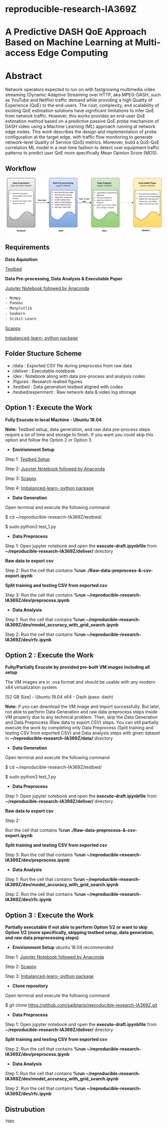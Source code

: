 # reproducible-research-IA369Z

# A Predictive DASH QoE Approach Based on Machine Learning at Multi-access Edge Computing
# Abstract
Network operators expected to run on with fastgrowing multimedia video streaming (Dynamic Adaptive Streaming over HTTP, aka MPEG-DASH, such as YouTube and Netflix) traffic demand while providing a high Quality of Experience (QoE) to the end-users. The cost, complexity, and scalability of existing QoE estimation solutions have significant limitations to infer QoE from network traffic. However, this works provides an end-user QoE estimation method based on a predictive passive QoE probe mechanism of DASH video using a Machine Learning (ML) approach running at network edge nodes. This work describes the design and implementation of probe configuration at the target edge, with traffic flow monitoring to generate network-level Quality of Service (QoS) metrics. Moreover, build a QoS-QoE correlation ML model in a real-time fashion to detect user equipment traffic patterns to predict user QoE more specifically Mean Opinion Score (MOS).

## Workflow
![alt text](https://github.com/sajibtariq/reproducible-research-IA369Z/blob/master/figures/Project%20workflow.jpg?raw=true)

## Requirements
**Data Aquisition**

[Testbed](https://github.com/sajibtariq/reproducible-research-IA369Z/tree/master/testbed)

**Data Pre-processing, Data Analysis & Executable Paper**

[Jupyter Notebook followed by Anaconda](https://docs.anaconda.com/anaconda/install/)
```bash
- Numpy
- Pandas
- Matplotlib
- Seaborn
- Scikit-Learn
```

[Scappy](https://anaconda.org/conda-forge/scapy)

[Imbalanced-learn- python package](https://anaconda.org/conda-forge/imbalanced-learn)

## Folder Stucture Scheme
* /data : Exported CSV file during preprocess from raw data
* /deliver : Executable notebook 
* /dev : Notebook along with data pre-process and analysis codes
* /figures : Research realted figures
* /testbed : Data generation testbed aligned with codes
* /tesbed/experiment : Raw network data & video log strorage

##  Option 1 : Execute the Work

**Fully Exucute in local Machine - Ubuntu 18.04**

**Note:** Testbed setup, data generation, and raw data pre-process steps require a lot of time and storage to finish. If you want you could skip this option and follow the Option 2 or Option 3


* **Envirionment Setup**

Step 1: [Testbed Setup](https://github.com/sajibtariq/reproducible-research-IA369Z/tree/master/testbed)

Step 2: [Jupyter Notebook followed by Anaconda](https://docs.anaconda.com/anaconda/install/)

Step 3: [Scappy](https://anaconda.org/conda-forge/scapy)

Step 4: [Imbalanced-learn- python package](https://anaconda.org/conda-forge/imbalanced-learn)


* **Data Generation**

Open terminal and execute the following command

$ cd ~/reproducible-research-IA369Z/testbed/

$ sudo python3 test_1.py


* **Data Preprocess** 

Step 1: Open jupyter notebook and open the **execute-draft.ipynbfile** from **~/reproducible-research-IA369Z/deliver/** directory

**Raw data to export csv**

Step 2: 
Run the cell that contains  **%run ./Raw-data-preprocess-&-csv-export.ipynb**  

**Split training and testing CSV from exported csv**

Step 3:  Run the cell that contains  **%run ~/reproducible-research-IA369Z/dev/preprocess.ipynb** 


* **Data Analysis**

Step 1:  Run the cell that contains  **%run ~/reproducible-research-IA369Z/dev/model_accuracy_with_grid_search.ipynb**

Step 2:  Run the cell that contains  **%run ~/reproducible-research-IA369Z/dev/rfc.ipynb** 


##  Option 2 : Execute the Work


**Fully/Partially Exucute by provided pre-built VM images including all setup**

The VM images are in .ova format and should be usable with any modern x64 virtualization system.

[52 GB Size] - Ubuntu 18.04 x64 - Dash (pass: dash)

**Note:** If you can download the  VM image and import successfully. But later,  not able to perform Data Generation and raw data preprocess steps inside VM properly due to any technical problem. Then, skip the Data Generation and Data Preprocess (Raw data to export CSV) steps. You can still partially execute the work by completing  only  Data Preprocess (Split training and testing CSV from exported CSV)  and Data analysis steps with given dataset in  **~/reproducible-research-IA369Z/data/** directory 


* **Data Generation**

Open terminal and execute the following command

$ cd ~/reproducible-research-IA369Z/testbed/

$ sudo python3 test_1.py

* **Data Preprocess** 

Step 1: Open jupyter notebook and open the **execute-draft.ipynbfile** from **~/reproducible-research-IA369Z/deliver/** directory

**Raw data to export csv**

Step 2: 

Run the cell that contains  **%run ./Raw-data-preprocess-&-csv-export.ipynb**  

**Split training and testing CSV from exported csv**

Step 3:  Run the cell that contains  **%run ~/reproducible-research-IA369Z/dev/preprocess.ipynb**  


* **Data Analysis**

Step 1:  Run the cell that contains  **%run ~/reproducible-research-IA369Z/dev/model_accuracy_with_grid_search.ipynb**

Step 2:  Run the cell that contains  **%run ~/reproducible-research-IA369Z/dev/rfc.ipynb** 


##  Option 3 : Execute the Work

**Partially executable if not able to perform Option 1/2 or want to skip Option 1/2 (more specifically, skipping testbed setup, data generation, and raw data preprocessing steps)**


* **Envirionment Setup** ubuntu 18.04 recommended

Step 1: [Jupyter Notebook followed by Anaconda](https://docs.anaconda.com/anaconda/install/)

Step 2: [Scappy](https://anaconda.org/conda-forge/scapy)

Step 3: [Imbalanced-learn- python package](https://anaconda.org/conda-forge/imbalanced-learn)


* **Clone repository** 

Open terminal and execute the following command

$ git clone https://github.com/sajibtariq/reproducible-research-IA369Z.git


* **Data Preprocess**

Step 1: Open jupyter notebook and open the **execute-draft.ipynbfile** from **~/reproducible-research-IA369Z/deliver/** directory

**Split training and testing CSV from exported csv**

Step 2:  Run the cell that contains  **%run ~/reproducible-research-IA369Z/dev/preprocess.ipynb** 



* **Data Analysis**


Step 1:  Run the cell that contains  **%run ~/reproducible-research-IA369Z/dev/model_accuracy_with_grid_search.ipynb** 

Step 2:  Run the cell that contains  **%run ~/reproducible-research-IA369Z/dev/rfc.ipynb** 



## Distrubution
```bash
TODO
```
